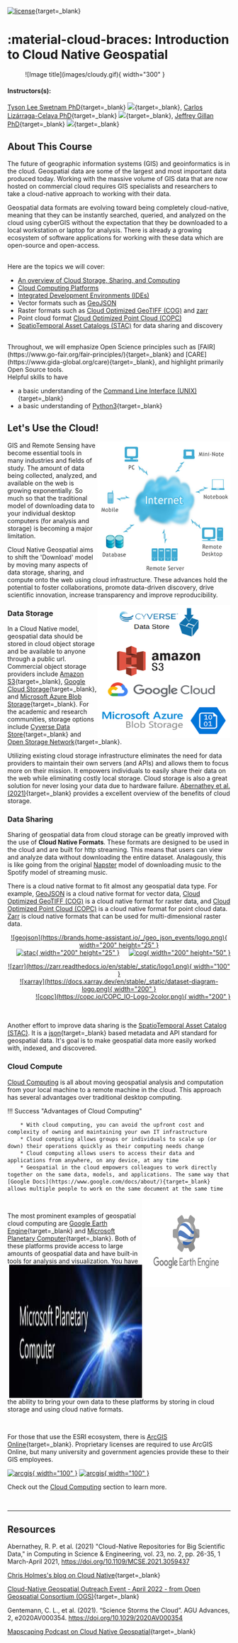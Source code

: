 [![license](https://mirrors.creativecommons.org/presskit/buttons/88x31/svg/by.svg)](https://creativecommons.org/licenses/by/4.0/){target=_blank} 

# :material-cloud-braces: Introduction to Cloud Native Geospatial

<figure markdown>
  ![Image title](images/cloudy.gif){ width="300" }
  <figcaption> </figcaption>
</figure>

#### Instructors(s): 

[Tyson Lee Swetnam PhD](https://tysonswetnam.com/){target=_blank} [![](https://orcid.org/sites/default/files/images/orcid_16x16.png)](http://orcid.org/0000-0002-6639-7181){target=_blank},
[Carlos Lizárraga-Celaya PhD](https://github.com/carloslizarragac){target=_blank} [![](https://orcid.org/sites/default/files/images/orcid_16x16.png)](https://orcid.org/0000-0002-0893-4268){target=_blank},
[Jeffrey Gillan PhD](http://www.gillanscience.com){target=_blank} [![](https://orcid.org/sites/default/files/images/orcid_16x16.png)](http://orcid.org/0000-0002-0731-3048){target=_blank}




## About This Course
The future of geographic information systems (GIS) and geoinformatics is in the cloud. Geospatial data are some of the largest and most important data produced today. Working with the massive volume of GIS data that are now hosted on commercial cloud requires GIS specialists and researchers to take a cloud-native approach to working with their data.  

Geospatial data formats are evolving toward being completely cloud-native, meaning that they can be instantly searched, queried, and analyzed on the cloud using cyberGIS without the expectation that they be downloaded to a local workstation or laptop for analysis. There is already a growing ecosystem of software applications for working with these data which are open-source and open-access.  



<br/> Here are the topics we will cover:

* [An overview of Cloud Storage, Sharing, and Computing](#lets-use-the-cloud)
* [Cloud Computing Platforms](ide.md) 
* [Integrated Development Environments (IDEs)](ide.md#integrated-development-environments-ide)
* Vector formats such as [GeoJSON](geojson.md)
* Raster formats such as [Cloud Optimized GeoTIFF (COG)](cog.md) and [zarr](zarr.md)
* Point cloud format [Cloud Optimized Point Cloud (COPC)](copc.md)
* [SpatioTemporal Asset Catalogs (STAC)](stac.md) for data sharing and discovery

<br/>
Throughout, we will emphasize Open Science principles such as [FAIR](https://www.go-fair.org/fair-principles/){target=_blank} and [CARE](https://www.gida-global.org/care){target=_blank}, and highlight primarily Open Source tools. 

<br/>
 Helpful skills to have

* a basic understanding of the [Command Line Interface (UNIX)](https://swcarpentry.github.io/shell-novice/){target=_blank}
* a basic understanding of [Python3](https://www.geeksforgeeks.org/introduction-to-python3/#:~:text=Python%20is%20a%20high%2Dlevel,them%20readable%20all%20the%20time.){target=_blank}

## Let's Use the Cloud!

<img align="right" width="300" height="300" src="images/cloud_graphic.png">


GIS and Remote Sensing have become essential tools in many industries and fields of study. The amount of data being collected, analyzed, and available on the web is growing exponentially. So much so that the traditional model of downloading data to your individual desktop computers (for analysis and storage) is becoming a major limitation. 

Cloud Native Geospatial aims to shift the 'Download' model by moving many aspects of data storage, sharing, and compute onto the web using cloud infrastructure. These advances hold the potential to foster collaborations, promote data-driven discovery, drive scientific innovation, increase transparency and improve reproducibility.


<img align="right" width="300" height="300" src="images/cloud_storage.png">

### Data Storage
In a Cloud Native model, geospatial data should be stored in cloud object storage and be available to anyone through a public url. Commercial object storage providers include [Amazon S3](https://aws.amazon.com/s3/){target=_blank}, [Google Cloud Storage](https://cloud.google.com/storage){target=_blank}, and [Microsoft Azure Blob Storage](https://azure.microsoft.com/en-us/services/storage/blobs/){target=_blank}. For the academic and research communities, storage options include [Cyverse Data Store](https://cyverse.org/data-store){target=_blank} and [Open Storage Network](https://www.openstoragenetwork.org/){target=_blank}.

Utilizing existing cloud storage infrastructure eliminates the need for data providers to maintain their own servers (and APIs) and allows them to focus more on their mission. It empowers individuals to easily share their data on the web while eliminating costly local storage. Cloud storage is also a great solution for never losing your data due to hardware failure. [Abernathey et al. (2021)](https://doi.org/10.1109/MCSE.2021.3059437){target=_blank} provides a excellent overview of the benefits of cloud storage.

### Data Sharing 
Sharing of geospatial data from cloud storage can be greatly improved with the use of **Cloud Native Formats**. These formats are designed to be used in the cloud and are built for http streaming. This means that users can view and analyze data without downloading the entire dataset. Analagously, this is like going from the original [Napster](https://en.wikipedia.org/wiki/Napster) model of downloading music to the Spotify model of streaming music.

There is a cloud native format to fit almost any geospatial data type. For example, [GeoJSON](geojson.md) is a cloud native format for vector data, [Cloud Optimized GeoTIFF (COG)](cog.md) is a cloud native format for raster data, and [Cloud Optimized Point Cloud (COPC)](copc.md) is a cloud native format for point cloud data. [Zarr](zarr.md) is cloud native formats that can be used for multi-dimensional raster data.

<center>
<a href="https://geojson.io" style="float:left" target="blank" rel="geojson">![geojson](https://brands.home-assistant.io/_/geo_json_events/logo.png){ width="200" height="25" } </a>

<a href="https://cogeo.org" style="float:right" target="blank" rel="cog">![cog](https://www.cogeo.org/images/logo/Cog-02.png){ width="200" height="50" } </a> 

<a href="https://stacspec.org" style="float:center" target="blank" rel="stac">![stac](https://d33wubrfki0l68.cloudfront.net/22691a3c3002324451ed99f4009de8aab761e1b7/d24da/public/images-original/stac-01.png){ width="200" height="25" } </a>
</center> 

<center>
<a href="https://zarr.readthedocs.io" style="float:left" target="blank" rel="zarr">![zarr](https://zarr.readthedocs.io/en/stable/_static/logo1.png){ width="100" } </a>
<a href="https://docs.xarray.dev" style="float:center" target="blank" rel="xarray">![xarray](https://docs.xarray.dev/en/stable/_static/dataset-diagram-logo.png){ width="200" } </a> 
<a href="https://copc.io" style="float:right" target="blank" rel="copc">![copc](https://copc.io/COPC_IO-Logo-2color.png){ width="200" } </a> 
</center>
<br/>
<br/>
<br/>

Another effort to improve data sharing is the [SpatioTemporal Asset Catalog (STAC)](stac.md). It is a [json](https://en.wikipedia.org/wiki/JSON){target=_blank} based metadata and API standard for geospatial data. It's goal is to make geospatial data more easily worked with, indexed, and discovered. 





### Cloud Compute 
[Cloud Computing](ide.md) is all about moving geospatial analysis and computation from your local machine to a remote machine in the cloud. This approach has several advantages over traditional desktop computing.


!!! Success "Advantages of Cloud Computing"
        
        * With cloud computing, you can avoid the upfront cost and complexity of owning and maintaining your own IT infrastructure
        * Cloud computing allows groups or individuals to scale up (or down) their operations quickly as their computing needs change
        * Cloud computing allows users to access their data and applications from anywhere, on any device, at any time
        * Geospatial in the cloud empowers colleagues to work directly together on the same data, models, and applications. The same way that [Google Docs](https://www.google.com/docs/about/){target=_blank} allows multiple people to work on the same document at the same time

<img align="right" width="200" height="200" src="images/GEE.png">



<br/>

The most prominent examples of geospatial cloud computing are [Google Earth Engine](https://earthengine.google.com/){target=_blank} and [Microsoft Planetary Computer](https://planetarycomputer.microsoft.com/){target=_blank}. Both of these platforms provide access to large amounts of geospatial data and have built-in tools for analysis and visualization. <img align="right" width="300" height="300" src="images/MPC2.jpeg">You have the ability to bring your own data to these platforms by storing in cloud storage and using cloud native formats. 






<br/>

For those that use the ESRI ecosystem, there is [ArcGIS Online](https://www.esri.com/en-us/arcgis/products/arcgis-online/overview){target=_blank}. Proprietary licenses are required to use ArcGIS Online, but many university and government agencies provide these to their GIS employees.

<a href="https://www.arcgis.com/index.html" align="left" target="blank" rel="arcgis">![arcgis](https://www.esri.com/content/dam/esrisites/en-us/common/icons/product-logos/ArcGISOnline.png){ width="100" }</a> <a href="https://www.arcgis.com/index.html" align="left" target="blank" rel="arcgis">![arcgis](https://upload.wikimedia.org/wikipedia/commons/d/df/ArcGIS_logo.png){ width="100" }</a>

Check out the [Cloud Computing](ide.md) section to learn more.



<br/>

---

## Resources  

Abernathey, R. P.  et al. (2021) "Cloud-Native Repositories for Big Scientific Data," in Computing in Science & Engineering, vol. 23, no. 2, pp. 26-35, 1 March-April 2021, https://doi.org/10.1109/MCSE.2021.3059437

[Chris Holmes's blog on Cloud Native](https://www.ogc.org/blog-article/towards-a-cloud-native-ogc/){target=_blank}

[Cloud-Native Geospatial Outreach Event - April 2022 - from Open Geospatial Consortium (OGS)](https://www.youtube.com/watch?v=hprPIr9Vt4M&list=PLQsQNjNIDU87yUFyKy1seaiRps389RPwk){target=_blank}

Gentemann, C. L., et al. (2021). “Science Storms the Cloud”. AGU Advances, 2, e2020AV000354. https://doi.org/10.1029/2020AV000354

[Mapscaping Podcast on Cloud Native Geospatial](https://mapscaping.com/podcast/cloud-native-geospatial/){target=_blank}